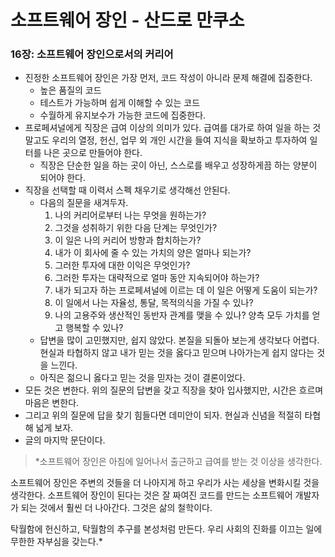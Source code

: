 # 소프트웨어 장인 - 산드로 만쿠소

### 16장: 소프트웨어 장인으로서의 커리어

- 진정한 소프트웨어 장인은 가장 먼저, 코드 작성이 아니라 문제 해결에 집중한다.
    - 높은 품질의 코드
    - 테스트가 가능하며 쉽게 이해할 수 있는 코드
    - 수월하게 유지보수가 가능한 코드에 집중한다.
- 프로페셔널에게 직장은 급여 이상의 의미가 있다. 급여를 대가로 하여 일을 하는 것 말고도 우리의 열정, 헌신, 업무 외 개인 시간을 들여 지식을 확보하고 투자하여 일터를 나은 곳으로 만들어야 한다.
    - 직장은 단순한 일을 하는 곳이 아닌, 스스로를 배우고 성장하게끔 하는 양분이 되어야 한다.
- 직장을 선택할 때 이력서 스펙 채우기로 생각해선 안된다.
    - 다음의 질문을 새겨두자.
        1. 나의 커리어로부터 나는 무엇을 원하는가?
        2. 그것을 성취하기 위한 다음 단계는 무엇인가?
        3. 이 일은 나의 커리어 방향과 합치하는가?
        4. 내가 이 회사에 줄 수 있는 가치의 양은 얼마나 되는가?
        5. 그러한 투자에 대한 이익은 무엇인가?
        6. 그러한 투자는 대략적으로 얼마 동안 지속되어야 하는가?
        7. 내가 되고자 하는 프로페셔널에 이르는 데 이 일은 어떻게 도움이 되는가?
        8. 이 일에서 나는 자율성, 통달, 목적의식을 가질 수 있나?
        9. 나의 고용주와 생산적인 동반자 관계를 맺을 수 있나? 양측 모두 가치를 얻고 행복할 수 있나?
    - 답변을 많이 고민했지만, 쉽지 않았다. 본질을 되돌아 보는게 생각보다 어렵다. 현실과 타협하지 않고 내가 믿는 것을 옳다고 믿으며 나아가는게 쉽지 않다는 것을 느낀다.
    - 아직은 젊으니 옳다고 믿는 것을 믿자는 것이 결론이었다.
- 모든 것은 변한다. 위의 질문의 답변을 갖고 직장을 찾아 입사했지만, 시간은 흐르며 마음은 변한다.
- 그리고 위의 질문에 답을 찾기 힘들다면 데미안이 되자. 현실과 신념을 적절히 타협해 넓게 보자.
- 글의 마지막 문단이다.

> *소프트웨어 장인은 아침에 일어나서 출근하고 급여를 받는 것 이상을 생각한다.

소프트웨어 장인은 주변의 것들을 더 나아지게 하고 우리가 사는 세상을 변화시킬 것을 생각한다.
소프트웨어 장인이 된다는 것은 잘 짜여진 코드를 만드는 소프트웨어 개발자가 되는 것에서 훨씬 더 나아간다. 그것은 삶의 철학이다.

탁월함에 헌신하고, 탁월함의 추구를 본성처럼 만든다. 
우리 사회의 진화를 이끄는 일에 무한한 자부심을 갖는다.*
>